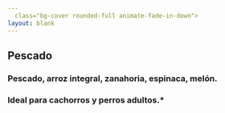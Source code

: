 ```yaml
---
  class="bg-cover rounded-full animate-fade-in-down">
layout: blank
---
```

<turbo-frame id="the_pit" loading="lazy">
  <div style="background-image: url('../../assets/img/circles/escarapela_pescado.jpg')"
  class="bg-cover rounded-full animate-fade-in-down">
    <div class="escarapela md:w-96 md:h-96 border-mostaza-300">
      <h2 class="text-2xl md:text-4xl">Pescado</h2>
      <h3 class="py-2 mx-8 textl-lg md:text-xl font-bold text-center">
      Pescado, arroz integral, zanahoria, espinaca, melón.
      </h3>
      <h3 class="mx-8 text-lg md:text-xl">Ideal para cachorros y perros adultos.*</h3>
    </div>
  </div>
</turbo-frame>


